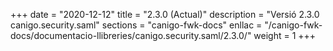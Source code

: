 +++
date        = "2020-12-12"
title       = "2.3.0 (Actual)"
description = "Versió 2.3.0 canigo.security.saml"
sections    = "canigo-fwk-docs"
enllac		= "/canigo-fwk-docs/documentacio-llibreries/canigo.security.saml/2.3.0/"
weight		= 1
+++
